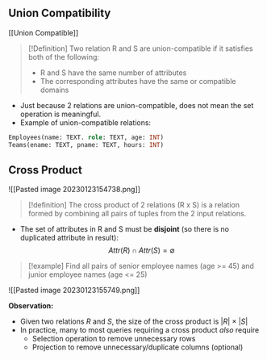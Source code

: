 
## Union Compatibility

[[Union Compatible]]

>[!Definition]
> Two relation R and S are union-compatible if it satisfies both of the following:
> - R and S have the same number of attributes
> - The corresponding attributes have the same or compatible domains

- Just because 2 relations are union-compatible, does not mean the set operation is meaningful.
- Example of union-compatible relations:

```sql
Employees(name: TEXT. role: TEXT, age: INT)
Teams(ename: TEXT, pname: TEXT, hours: INT)
```

## Cross Product

![[Pasted image 20230123154738.png]]

>[!definition]
> The cross product of 2 relations (R x S) is a relation formed by combining all pairs of tuples from the 2 input relations.

- The set of attributes in R and S must be **disjoint** (so there is no duplicated attribute in result): $$Attr(R) \cap Attr(S) = \emptyset$$
>[!example]
> Find all pairs of senior employee names (age >= 45) and junior employee names (age <= 25) 

![[Pasted image 20230123155749.png]]

**Observation:**
-   Given two relations _R_ and _S_, the size of the cross product is |_R_| × |_S_|
-   In practice, many to most queries requiring a cross product _also_ require
    -   Selection operation to remove unnecessary rows
    -   Projection to remove unnecessary/duplicate columns (optional)